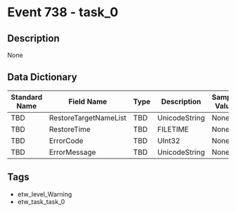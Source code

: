 # Event 738 - task_0

## Description
None

## Data Dictionary
|Standard Name|Field Name|Type|Description|Sample Value|
|---|---|---|---|---|
|TBD|RestoreTargetNameList|TBD|UnicodeString|None|None|
|TBD|RestoreTime|TBD|FILETIME|None|None|
|TBD|ErrorCode|TBD|UInt32|None|None|
|TBD|ErrorMessage|TBD|UnicodeString|None|None|

## Tags
* etw_level_Warning
* etw_task_task_0